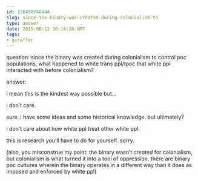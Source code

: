 ```yaml
---
id: 126498748444
slug: since-the-binary-was-created-during-colonialism-to
type: answer
date: 2015-08-12 10:14:38 GMT
tags:
- giraffer
---
```

question: since the binary was created during colonialism to control poc populations, what happened to white trans ppl/tpoc that white ppl interacted with before colonialism?

answer: <p>i mean this is the kindest way possible but...</p><p>i don’t care.</p><p>sure. i have some ideas and some historical knowledge. but ultimately?</p><p>i don’t care about how white ppl treat other white ppl.</p><p>this is research you’ll have to do for yourself. sorry.</p><p>(also, you misconstrue my point: the binary wasn’t _created_ for colonialism, but colonialism is what turned it into a tool of oppression. there are binary poc cultures wherein the binary operates in a different way than it does as imposed and enforced by white ppl)</p>